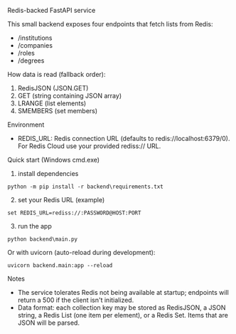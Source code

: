Redis-backed FastAPI service

This small backend exposes four endpoints that fetch lists from Redis:
- /institutions
- /companies
- /roles
- /degrees

How data is read (fallback order):
1) RedisJSON (JSON.GET)
2) GET (string containing JSON array)
3) LRANGE (list elements)
4) SMEMBERS (set members)

Environment
- REDIS_URL: Redis connection URL (defaults to redis://localhost:6379/0). For Redis Cloud use your provided rediss:// URL.

Quick start (Windows cmd.exe)

1) install dependencies
```
python -m pip install -r backend\requirements.txt
```

2) set your Redis URL (example)
```
set REDIS_URL=rediss://:PASSWORD@HOST:PORT
```

3) run the app
```
python backend\main.py
```

Or with uvicorn (auto-reload during development):
```
uvicorn backend.main:app --reload
```

Notes
- The service tolerates Redis not being available at startup; endpoints will return a 500 if the client isn't initialized.
- Data format: each collection key may be stored as RedisJSON, a JSON string, a Redis List (one item per element), or a Redis Set. Items that are JSON will be parsed.
